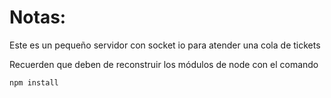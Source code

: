 # Notas:

Este es un pequeño servidor con socket io para atender una cola de tickets

Recuerden que deben de reconstruir los módulos de node con el comando

```
npm install
```